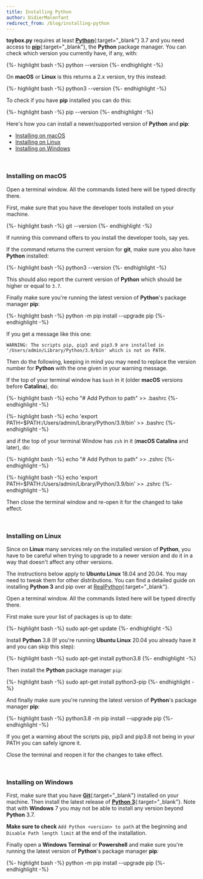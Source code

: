 ```yaml
---
title: Installing Python
author: DidierMalenfant
redirect_from: /blog/installing-python
---
```

**toybox.py** requires at least [**Python**](https://python.org){:target="_blank"} 3.7 and you need access to [**pip**](https://pypi.org/project/pip/){:target="_blank"}, the **Python** package manager. You can check which version you currently have, if any, with:

<div class="copyable"> {%- highlight bash -%}
python --version
{%- endhighlight -%} </div><p></p>

On **macOS** or **Linux** is this returns a 2.x version, try this instead:

<div class="copyable"> {%- highlight bash -%}
python3 --version
{%- endhighlight -%} </div><p></p>

To check if you have **pip** installed you can do this:

<div class="copyable"> {%- highlight bash -%}
pip --version
{%- endhighlight -%} </div><p></p>

Here's how you can install a newer/supported version of **Python** and **pip**:

- [Installing on macOS](#installing-on-macos)
- [Installing on Linux](#installing-on-linux)
- [Installing on Windows](#installing-on-windows)

<br>

### Installing on macOS
<p></p>

Open a terminal window. All the commands listed here will be typed directly there.

First, make sure that you have the developer tools installed on your machine.

<div class="copyable">{%- highlight bash -%}
git --version
{%- endhighlight -%}</div><p></p>

If running this command offers to you install the developer tools, say yes.

If the command returns the current version for **git**, make sure you also have **Python** installed:

<div class="copyable">{%- highlight bash -%}
python3 --version
{%- endhighlight -%}</div><p></p>

This should also report the current version of **Python** which should be higher or equal to `3.7`.

Finally make sure you're running the latest version of **Python**'s package manager **pip**:

<div class="copyable">{%- highlight bash -%}
python -m pip install --upgrade pip
{%- endhighlight -%}</div><p></p>

If you get a message like this one:

```
WARNING: The scripts pip, pip3 and pip3.9 are installed in '/Users/admin/Library/Python/3.9/bin' which is not on PATH.
```

Then do the following, keeping in mind you may need to replace the version number for **Python** with the one given in your warning message.

If the top of your terminal window has `bash` in it (older **macOS** versions before **Catalina**), do:

<div class="copyable">{%- highlight bash -%}
echo "# Add Python to path" >> .bashrc
{%- endhighlight -%}</div><p></p>
<div class="copyable">{%- highlight bash -%}
echo 'export PATH=$PATH:/Users/admin/Library/Python/3.9/bin' >> .bashrc
{%- endhighlight -%}</div><p></p>

and if the top of your terminal Window has `zsh` in it (**macOS Catalina** and later), do:

<div class="copyable">{%- highlight bash -%}
echo "# Add Python to path" >> .zshrc
{%- endhighlight -%}</div><p></p>
<div class="copyable">{%- highlight bash -%}
echo 'export PATH=$PATH:/Users/admin/Library/Python/3.9/bin' >> .zshrc
{%- endhighlight -%}</div><p></p>

Then close the terminal window and re-open it for the changed to take effect.

<br>

### Installing on Linux
<p></p>

Since on **Linux** many services rely on the installed version of **Python**, you have to be careful when trying to upgrade to a newer version and do it in a way that doesn't affect any other versions.

The instructions below apply to **Ubuntu Linux** 18.04 and 20.04. You may need to tweak them for other distributions. You can find a detailed guide on installing **Python 3** and pip over at [RealPython](https://realpython.com/installing-python/){:target="_blank"}.

Open a terminal window. All the commands listed here will be typed directly there.

First make sure your list of packages is up to date:

<div class="copyable">{%- highlight bash -%}
sudo apt-get update
{%- endhighlight -%}</div><p></p>

Install **Python** 3.8 (If you're running **Ubuntu Linux** 20.04 you already have it and you can skip this step):

<div class="copyable">{%- highlight bash -%}
sudo apt-get install python3.8
{%- endhighlight -%}</div><p></p>

Then install the **Python** package manager `pip`:

<div class="copyable">{%- highlight bash -%}
sudo apt-get install python3-pip
{%- endhighlight -%}</div><p></p>

And finally make sure you're running the latest version of **Python**'s package manager **pip**:

<div class="copyable">{%- highlight bash -%}
python3.8 -m pip install --upgrade pip
{%- endhighlight -%}</div><p></p>

If you get a warning about the scripts pip, pip3 and pip3.8 not being in your PATH you can safely ignore it.

Close the terminal and reopen it for the changes to take effect.

<br>

### Installing on Windows
<p></p>

First, make sure that you have [**Git**](https://git-scm.com/download/win){:target="_blank"} installed on your machine. Then install the latest release of [**Python 3**](https://www.python.org/downloads/windows/){:target="_blank"}. Note that with **Windows** 7 you may not be able to install any version beyond **Python** 3.7.

**Make sure to check** `Add Python <version> to path` at the beginning and `Disable Path length limit` at the end of the installation.

Finally open a **Windows Terminal** or **Powershell** and make sure you're running the latest version of **Python**'s package manager **pip**:

<div class="copyable-windows">{%- highlight bash -%}
python -m pip install --upgrade pip
{%- endhighlight -%}</div><p></p>
